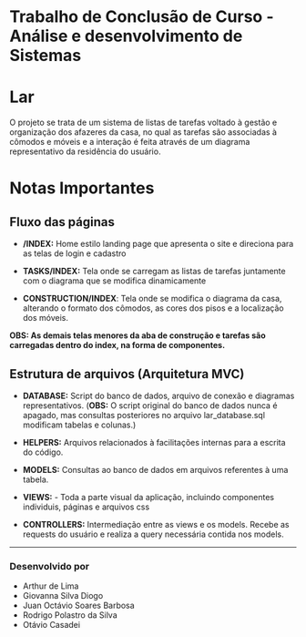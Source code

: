 # Trabalho de Conclusão de Curso - Análise e desenvolvimento de Sistemas 

# Lar
O projeto se trata de um sistema de listas de tarefas voltado à gestão e organização dos afazeres da casa, no qual as tarefas são associadas à cômodos e móveis e a interação é feita através de um diagrama representativo da residência do usuário.

# Notas Importantes
## Fluxo das páginas
- **/INDEX:** Home estilo landing page que apresenta o site e direciona para as telas de login e cadastro

- **TASKS/INDEX:** Tela onde se carregam as listas de tarefas juntamente com o diagrama que se modifica dinamicamente

- **CONSTRUCTION/INDEX**: Tela onde se modifica o diagrama da casa, alterando o formato dos cômodos, as cores dos pisos e a localização dos móveis.

**OBS: As demais telas menores da aba de construção e tarefas são carregadas dentro do index, na forma de componentes.** 

## Estrutura de arquivos (Arquitetura MVC)
- **DATABASE:** Script do banco de dados, arquivo de conexão e diagramas representativos. (**OBS:** O script original do banco de dados nunca é apagado, mas consultas posteriores no arquivo lar_database.sql modificam tabelas e colunas.)

- **HELPERS:** Arquivos relacionados à facilitações internas para a escrita do código.

- **MODELS:** Consultas ao banco de dados em arquivos referentes à uma tabela.

- **VIEWS:** - Toda a parte visual da aplicação, incluindo componentes individuis, páginas e arquivos css

- **CONTROLLERS:** Intermediação entre as views e os models. Recebe as requests do usuário e realiza a query necessária contida nos models.
____
### Desenvolvido por
- Arthur de Lima
- Giovanna Silva Diogo
- Juan Octávio Soares Barbosa
- Rodrigo Polastro da Silva
- Otávio Casadei